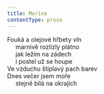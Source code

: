 ```yaml
---
title: Marina
contentType: prose
---
```


Fouká a olejové hřbety vln  
     marnivě rozlízly plátno  
     jak ležím na zádech  
     i postel už se houpe  
Ve vzduchu štiplavý pach barev  
Dnes večer jsem moře  
     stejně bílá na okrajích
